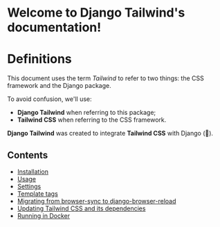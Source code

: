 # Welcome to Django Tailwind's documentation!

# Definitions

This document uses the term *Tailwind* to refer to two things: the CSS framework and the Django package.

To avoid confusion, we'll use:
* **Django Tailwind** when referring to this package;
* **Tailwind CSS** when referring to the CSS framework.

**Django Tailwind** was created to integrate **Tailwind CSS** with Django (💚).

Contents
--------
* [Installation](installation.md)
* [Usage](usage.md)
* [Settings](settings.md)
* [Template tags](templatetags.md)
* [Migrating from browser-sync to django-browser-reload](django_browser_reload.md)
* [Updating Tailwind CSS and its dependencies](updating.md)
* [Running in Docker](docker.md)
